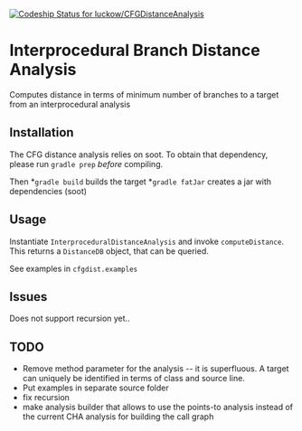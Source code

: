 [ ![Codeship Status for luckow/CFGDistanceAnalysis](https://codeship.com/projects/2d8f16c0-4d1f-0133-8132-6e1cce453881/status?branch=master)](https://codeship.com/projects/106513)
# Interprocedural Branch Distance Analysis #
Computes distance in terms of minimum number of branches to a target from an interprocedural analysis

## Installation ##
The CFG distance analysis relies on soot. To obtain that dependency, please run `gradle prep` *before* compiling.

Then
*`gradle build` builds the target
*`gradle fatJar` creates a jar with dependencies (soot)

## Usage ##
Instantiate `InterproceduralDistanceAnalysis` and invoke `computeDistance`. This returns a `DistanceDB` object, that can be queried.

See examples in `cfgdist.examples`

## Issues ##
Does not support recursion yet..

## TODO ##

* Remove method parameter for the analysis -- it is superfluous. A target can uniquely be identified in terms of class and source line.
* Put examples in separate source folder
* fix recursion
* make analysis builder that allows to use the points-to analysis instead of the current CHA analysis for building the call graph
